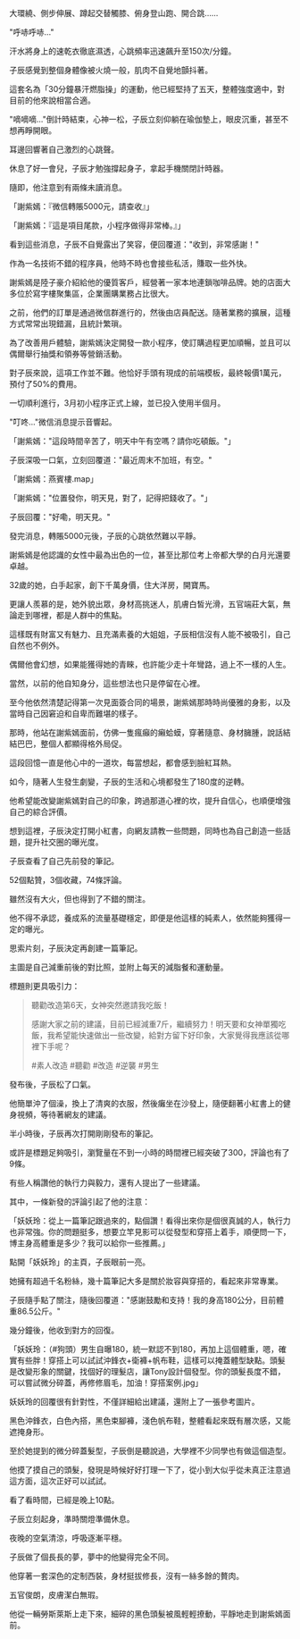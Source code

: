 大環繞、側步伸展、蹲起交替觸膝、俯身登山跑、開合跳……

"呼哧呼哧..."

汗水將身上的速乾衣徹底濕透，心跳頻率迅速飆升至150次/分鐘。

子辰感覺到整個身體像被火燒一般，肌肉不自覺地顫抖著。

這套名為「30分鐘暴汗燃脂操」的運動，他已經堅持了五天，整體強度適中，對目前的他來說相當合適。

"嘀嘀嘀..."倒計時結束，心神一松，子辰立刻仰躺在瑜伽墊上，眼皮沉重，甚至不想再睜開眼。

耳邊回響著自己激烈的心跳聲。

休息了好一會兒，子辰才勉強撐起身子，拿起手機關閉計時器。

隨即，他注意到有兩條未讀消息。

「謝紫嫣：『微信轉賬5000元，請查收』」

「謝紫嫣：『這是項目尾款，小程序做得非常棒。』」

看到這些消息，子辰不自覺露出了笑容，便回覆道："收到，非常感謝！"

作為一名技術不錯的程序員，他時不時也會接些私活，賺取一些外快。

謝紫嫣是陸子豪介紹給他的優質客戶，經營著一家本地連鎖咖啡品牌。她的店面大多位於寫字樓聚集區，企業團購業務占比很大。

之前，他們的訂單是通過微信群進行的，然後由店員配送。隨著業務的擴展，這種方式常常出現錯漏，且統計繁瑣。

為了改善用戶體驗，謝紫嫣決定開發一款小程序，使訂購過程更加順暢，並且可以偶爾舉行抽獎和領券等營銷活動。

對子辰來說，這項工作並不難。他恰好手頭有現成的前端模板，最終報價1萬元，預付了50%的費用。

一切順利進行，3月初小程序正式上線，並已投入使用半個月。

"叮咚..."微信消息提示音響起。

「謝紫嫣："這段時間辛苦了，明天中午有空嗎？請你吃頓飯。"」

子辰深吸一口氣，立刻回覆道："最近周末不加班，有空。"

「謝紫嫣：燕賓樓.map」

「謝紫嫣："位置發你，明天見，對了，記得把錢收了。"」

子辰回覆："好嘞，明天見。"

發完消息，轉賬5000元後，子辰的心跳依然難以平靜。

謝紫嫣是他認識的女性中最為出色的一位，甚至比那位考上帝都大學的白月光還要卓越。

32歲的她，白手起家，創下千萬身價，住大洋房，開寶馬。

更讓人羨慕的是，她外貌出眾，身材高挑迷人，肌膚白皙光滑，五官端莊大氣，無論走到哪裡，都是人群中的焦點。

這樣既有財富又有魅力、且充滿素養的大姐姐，子辰相信沒有人能不被吸引，自己自然也不例外。

偶爾他會幻想，如果能獲得她的青睞，也許能少走十年彎路，過上不一樣的人生。

當然，以前的他自知身分，這些想法也只是停留在心裡。

至今他依然清楚記得第一次見面簽合同的場景，謝紫嫣那時時尚優雅的身影，以及當時自己因窘迫和自卑而難堪的樣子。

那時，他站在謝紫嫣面前，仿佛一隻瘋癲的癩蛤蟆，穿著隨意、身材臃腫，說話結結巴巴，整個人都顯得格外局促。

這段回憶一直是他心中的一道坎，每當想起，都會感到臉紅耳熱。

如今，隨著人生發生劇變，子辰的生活和心境都發生了180度的逆轉。

他希望能改變謝紫嫣對自己的印象，跨過那道心裡的坎，提升自信心，也順便增強自己的綜合評價。

想到這裡，子辰決定打開小紅書，向網友請教一些問題，同時也為自己創造一些話題，提升社交圈的曝光度。

子辰查看了自己先前發的筆記。

52個點贊，3個收藏，74條評論。

雖然沒有大火，但也得到了不錯的關注。

他不得不承認，養成系的流量基礎穩定，即便是他這樣的純素人，依然能夠獲得一定的曝光。

思索片刻，子辰決定再創建一篇筆記。

主圖是自己減重前後的對比照，並附上每天的減脂餐和運動量。

標題則更具吸引力：

>聽勸改造第6天，女神突然邀請我吃飯！
>
>感謝大家之前的建議，目前已經減重7斤，繼續努力！明天要和女神單獨吃飯，我希望能快速做出一些改變，給對方留下好印象，大家覺得我應該從哪裡下手呢？
>
>#素人改造 #聽勸 #改造 #逆襲 #男生

發布後，子辰松了口氣。

他簡單沖了個澡，換上了清爽的衣服，然後癱坐在沙發上，隨便翻著小紅書上的健身視頻，等待著網友的建議。

半小時後，子辰再次打開剛剛發布的筆記。

或許是標題足夠吸引，瀏覽量在不到一小時的時間裡已經突破了300，評論也有了9條。

有些人稱讚他的執行力與毅力，還有人提出了一些建議。

其中，一條新發的評論引起了他的注意：

「妖妖玲：從上一篇筆記跟過來的，點個讚！看得出來你是個很真誠的人，執行力也非常強。你的問題挺多，想要立竿見影可以從發型和穿搭上着手，順便問一下，博主身高體重是多少？我可以給你一些推薦。」

點開「妖妖玲」的主頁，子辰眼前一亮。

她擁有超過千名粉絲，幾十篇筆記大多是關於妝容與穿搭的，看起來非常專業。

子辰隨手點了關注，隨後回覆道："感謝鼓勵和支持！我的身高180公分，目前體重86.5公斤。"

幾分鐘後，他收到對方的回復。

「妖妖玲：（#狗頭）男生自曝180，統一默認不到180，再加上這個體重，嗯，確實有些胖！穿搭上可以試試沖鋒衣+衛褲+帆布鞋，這樣可以掩蓋體型缺點。頭髮是改變形象的關鍵，找個好的理髮店，讓Tony設計個發型。你的頭髮長度不錯，可以嘗試微分碎蓋，再修修眉毛，加油！穿搭案例.jpg」

妖妖玲的回覆很有針對性，不僅詳細給出建議，還附上了一張參考圖片。

黑色沖鋒衣，白色內搭，黑色束腳褲，淺色帆布鞋，整體看起來既有層次感，又能遮掩身形。

至於她提到的微分碎蓋髮型，子辰倒是聽說過，大學裡不少同學也有做這個造型。

他摸了摸自己的頭髮，發現是時候好好打理一下了，從小到大似乎從未真正注意過這方面，這次正好可以試試。

看了看時間，已經是晚上10點。

子辰立刻起身，準時關燈準備休息。

夜晚的空氣清涼，呼吸逐漸平穩。

子辰做了個長長的夢，夢中的他變得完全不同。

他穿著一套深色的定制西裝，身材挺拔修長，沒有一絲多餘的贅肉。

五官俊朗，皮膚潔白無瑕。

他從一輛勞斯萊斯上走下來，細碎的黑色頭髮被風輕輕撩動，平靜地走到謝紫嫣面前。